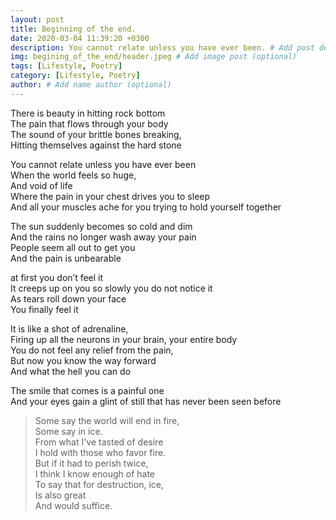 ```yaml
---
layout: post
title: Beginning of the end.
date: 2020-03-04 11:39:20 +0300
description: You cannot relate unless you have ever been. # Add post description (optional)
img: begining_of_the_end/header.jpeg # Add image post (optional)
tags: [Lifestyle, Poetry]
category: [Lifestyle, Poetry]
author: # Add name author (optional)
---
```

There is beauty in hitting rock bottom <br/>
The pain that flows through your body <br/>
The sound of your brittle bones breaking, <br/>
Hitting themselves against the hard stone <br/>

You cannot relate unless you have ever been <br/>
When the world feels so huge, <br/>
And void of life <br/>
Where the pain in your chest drives you to sleep <br/>
And all your muscles ache for you trying to hold yourself together <br/>

The sun suddenly becomes so cold and dim <br/>
And the rains no longer wash away your pain <br/>
People seem all out to get you <br/>
And the pain is unbearable <br/>

at first you don’t feel it <br/>
It creeps up on you so slowly you do not notice it <br/>
As tears roll down your face <br/>
You finally feel it <br/>

It is like a shot of adrenaline, <br/>
Firing up all the neurons in your brain, your entire body <br/>
You do not feel any relief from the pain, <br/>
But now you know the way forward <br/>
And what the hell you can do <br/>

The smile that comes is a painful one <br/>
And your eyes gain a glint of still that has never been seen before <br/>

> Some say the world will end in fire,<br/>
 Some say in ice.<br/>
 From what I've tasted of desire<br/>
 I hold with those who favor fire.<br/>
 But if it had to perish twice,<br/>
 I think I know enough of hate<br/>
 To say that for destruction, ice,<br/>
 Is also great<br/>
 And would suffice. <br/>
